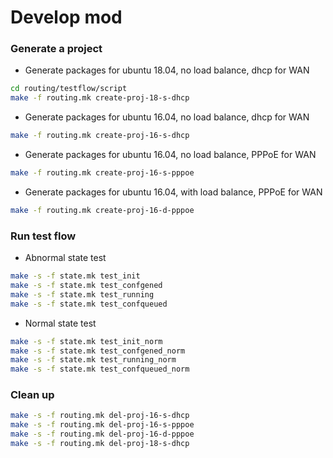 # Develop mod

### Generate a project
* Generate packages for ubuntu 18.04, no load balance, dhcp for WAN
```bash
cd routing/testflow/script
make -f routing.mk create-proj-18-s-dhcp
```

* Generate packages for ubuntu 16.04, no load balance, dhcp for WAN
```bash
make -f routing.mk create-proj-16-s-dhcp
```

* Generate packages for ubuntu 16.04, no load balance, PPPoE for WAN
```bash
make -f routing.mk create-proj-16-s-pppoe
```

* Generate packages for ubuntu 16.04, with load balance, PPPoE for WAN
```bash
make -f routing.mk create-proj-16-d-pppoe
```

### Run test flow
* Abnormal state test
```bash
make -s -f state.mk test_init
make -s -f state.mk test_confgened
make -s -f state.mk test_running
make -s -f state.mk test_confqueued
```

* Normal state test
```bash
make -s -f state.mk test_init_norm
make -s -f state.mk test_confgened_norm
make -s -f state.mk test_running_norm
make -s -f state.mk test_confqueued_norm
```


### Clean up
```bash
make -s -f routing.mk del-proj-16-s-dhcp
make -s -f routing.mk del-proj-16-s-pppoe
make -s -f routing.mk del-proj-16-d-pppoe
make -s -f routing.mk del-proj-18-s-dhcp
```